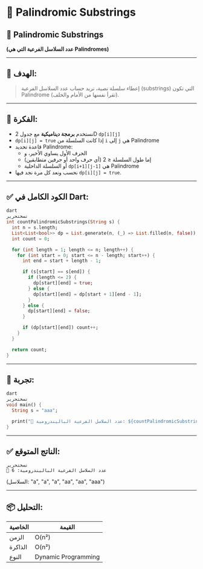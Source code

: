 # 🔄 Palindromic Substrings

## 🔄 Palindromic Substrings

**(عدد السلاسل الفرعية التي هي Palindromes)**

---

## 🎯 الهدف:

> إعطاء سلسلة نصية، نريد حساب عدد السلاسل الفرعية (substrings) التي تكون Palindrome (تقرأ نفسها من الأمام والخلف).
> 

---

## 🧠 الفكرة:

- نستخدم **برمجة ديناميكية** مع جدول 2D `dp[i][j]`
- `dp[i][j] = true` إذا كانت السلسلة من `i` إلى `j` هي Palindrome
- قاعدة تحديد Palindrome:
    - الحرف الأول يساوي الأخير، و
    - إما طول السلسلة ≤ 2 (أي حرف واحد أو حرفين متطابقين)
    - أو السلسلة الداخلية `dp[i+1][j-1]` هي Palindrome
- نحسب ونعد كل مرة نجد فيها `dp[i][j] = true`.

---

## ✅ الكود الكامل في Dart:

```dart
dart
نسختحرير
int countPalindromicSubstrings(String s) {
  int n = s.length;
  List<List<bool>> dp = List.generate(n, (_) => List.filled(n, false));
  int count = 0;

  for (int length = 1; length <= n; length++) {
    for (int start = 0; start <= n - length; start++) {
      int end = start + length - 1;

      if (s[start] == s[end]) {
        if (length <= 2) {
          dp[start][end] = true;
        } else {
          dp[start][end] = dp[start + 1][end - 1];
        }
      } else {
        dp[start][end] = false;
      }

      if (dp[start][end]) count++;
    }
  }

  return count;
}

```

---

## 🧪 تجربة:

```dart
dart
نسختحرير
void main() {
  String s = "aaa";

  print("🔄 عدد السلاسل الفرعية الباليندرومية: ${countPalindromicSubstrings(s)}");
}

```

---

## ✅ الناتج المتوقع:

```
نسختحرير
🔄 عدد السلاسل الفرعية الباليندرومية: 6

```

(السلاسل: "a", "a", "a", "aa", "aa", "aaa")

---

## 📦 التحليل:

| الخاصية | القيمة |
| --- | --- |
| الزمن | O(n²) |
| الذاكرة | O(n²) |
| النوع | Dynamic Programming |